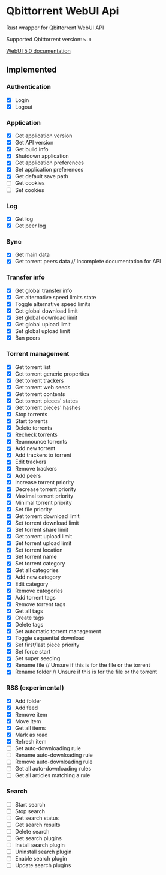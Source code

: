 # Qbittorrent WebUI Api

Rust wrapper for Qbittorrent WebUI API

Supported Qbittorrent version: `5.0`

[WebUI 5.0 documentation](<https://github.com/qbittorrent/qBittorrent/wiki/WebUI-API-(qBittorrent-5.0)>)

## Implemented

### Authentication

- [x] Login
- [x] Logout

### Application

- [x] Get application version
- [x] Get API version
- [x] Get build info
- [x] Shutdown application
- [x] Get application preferences
- [x] Set application preferences
- [x] Get default save path
- [ ] Get cookies
- [ ] Set cookies

### Log

- [x] Get log
- [x] Get peer log

### Sync

- [x] Get main data
- [x] Get torrent peers data // Incomplete documentation for API

### Transfer info

- [x] Get global transfer info
- [x] Get alternative speed limits state
- [x] Toggle alternative speed limits
- [x] Get global download limit
- [x] Set global download limit
- [x] Get global upload limit
- [x] Set global upload limit
- [x] Ban peers

### Torrent management

- [x] Get torrent list
- [x] Get torrent generic properties
- [x] Get torrent trackers
- [x] Get torrent web seeds
- [x] Get torrent contents
- [x] Get torrent pieces' states
- [x] Get torrent pieces' hashes
- [x] Stop torrents
- [x] Start torrents
- [x] Delete torrents
- [x] Recheck torrents
- [x] Reannounce torrents
- [x] Add new torrent
- [x] Add trackers to torrent
- [x] Edit trackers
- [x] Remove trackers
- [x] Add peers
- [x] Increase torrent priority
- [x] Decrease torrent priority
- [x] Maximal torrent priority
- [x] Minimal torrent priority
- [x] Set file priority
- [x] Get torrent download limit
- [x] Set torrent download limit
- [x] Set torrent share limit
- [x] Get torrent upload limit
- [x] Set torrent upload limit
- [x] Set torrent location
- [x] Set torrent name
- [x] Set torrent category
- [x] Get all categories
- [x] Add new category
- [x] Edit category
- [x] Remove categories
- [x] Add torrent tags
- [x] Remove torrent tags
- [x] Get all tags
- [x] Create tags
- [x] Delete tags
- [x] Set automatic torrent management
- [x] Toggle sequential download
- [x] Set first/last piece priority
- [x] Set force start
- [x] Set super seeding
- [x] Rename file   // Unsure if this is for the file or the torrent
- [x] Rename folder // Unsure if this is for the file or the torrent

### RSS (experimental)

- [x] Add folder
- [x] Add feed
- [x] Remove item
- [x] Move item
- [x] Get all items
- [x] Mark as read
- [x] Refresh item
- [ ] Set auto-downloading rule
- [ ] Rename auto-downloading rule
- [ ] Remove auto-downloading rule
- [ ] Get all auto-downloading rules
- [ ] Get all articles matching a rule

### Search

- [ ] Start search
- [ ] Stop search
- [ ] Get search status
- [ ] Get search results
- [ ] Delete search
- [ ] Get search plugins
- [ ] Install search plugin
- [ ] Uninstall search plugin
- [ ] Enable search plugin
- [ ] Update search plugins

